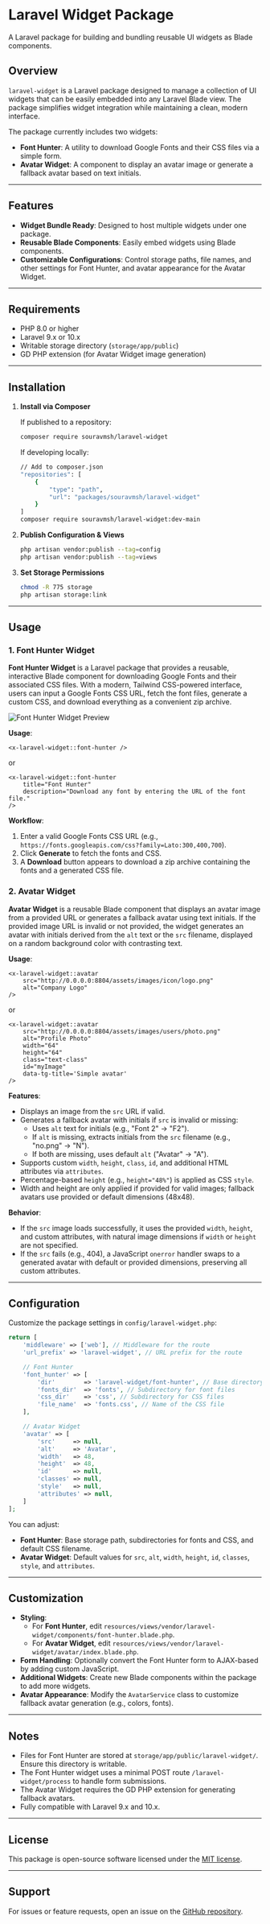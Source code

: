 # Laravel Widget Package

A Laravel package for building and bundling reusable UI widgets as Blade components.

## Overview

`laravel-widget` is a Laravel package designed to manage a collection of UI widgets that can be easily embedded into any Laravel Blade view. The package simplifies widget integration while maintaining a clean, modern interface.

The package currently includes two widgets:
- **Font Hunter**: A utility to download Google Fonts and their CSS files via a simple form.
- **Avatar Widget**: A component to display an avatar image or generate a fallback avatar based on text initials.

---

## Features

- **Widget Bundle Ready**: Designed to host multiple widgets under one package.
- **Reusable Blade Components**: Easily embed widgets using Blade components.
- **Customizable Configurations**: Control storage paths, file names, and other settings for Font Hunter, and avatar appearance for the Avatar Widget.

---

## Requirements

- PHP 8.0 or higher
- Laravel 9.x or 10.x
- Writable storage directory (`storage/app/public`)
- GD PHP extension (for Avatar Widget image generation)

---

## Installation

1. **Install via Composer**

   If published to a repository:
   ```bash
   composer require souravmsh/laravel-widget
   ```

   If developing locally:
   ```bash
   // Add to composer.json
   "repositories": [
       {
           "type": "path",
           "url": "packages/souravmsh/laravel-widget"
       }
   ]
   composer require souravmsh/laravel-widget:dev-main
   ```

2. **Publish Configuration & Views**

   ```bash
   php artisan vendor:publish --tag=config
   php artisan vendor:publish --tag=views
   ```

3. **Set Storage Permissions**

   ```bash
   chmod -R 775 storage
   php artisan storage:link
   ```

---

## Usage

### 1. Font Hunter Widget

**Font Hunter Widget** is a Laravel package that provides a reusable, interactive Blade component for downloading Google Fonts and their associated CSS files. With a modern, Tailwind CSS-powered interface, users can input a Google Fonts CSS URL, fetch the font files, generate a custom CSS, and download everything as a convenient zip archive.

![Font Hunter Widget Preview](docs/font-hunter-preview-1.png)

**Usage**:
```blade
<x-laravel-widget::font-hunter />
```
or
```blade
<x-laravel-widget::font-hunter 
    title="Font Hunter" 
    description="Download any font by entering the URL of the font file."
/>
```

**Workflow**:
1. Enter a valid Google Fonts CSS URL (e.g., `https://fonts.googleapis.com/css?family=Lato:300,400,700`).
2. Click **Generate** to fetch the fonts and CSS.
3. A **Download** button appears to download a zip archive containing the fonts and a generated CSS file.

### 2. Avatar Widget

**Avatar Widget** is a reusable Blade component that displays an avatar image from a provided URL or generates a fallback avatar using text initials. If the provided image URL is invalid or not provided, the widget generates an avatar with initials derived from the `alt` text or the `src` filename, displayed on a random background color with contrasting text.

**Usage**:
```blade
<x-laravel-widget::avatar
    src="http://0.0.0.0:8804/assets/images/icon/logo.png"
    alt="Company Logo"
/>
```
or
```blade
<x-laravel-widget::avatar
    src="http://0.0.0.0:8804/assets/images/users/photo.png"
    alt="Profile Photo"
    width="64"
    height="64"
    class="text-class"
    id="myImage"
    data-tg-title='Simple avatar'
/>
```

**Features**:
- Displays an image from the `src` URL if valid.
- Generates a fallback avatar with initials if `src` is invalid or missing:
  - Uses `alt` text for initials (e.g., "Font 2" → "F2").
  - If `alt` is missing, extracts initials from the `src` filename (e.g., "no.png" → "N").
  - If both are missing, uses default `alt` ("Avatar" → "A").
- Supports custom `width`, `height`, `class`, `id`, and additional HTML attributes via `attributes`.
- Percentage-based `height` (e.g., `height="48%"`) is applied as CSS `style`.
- Width and height are only applied if provided for valid images; fallback avatars use provided or default dimensions (48x48).

**Behavior**:
- If the `src` image loads successfully, it uses the provided `width`, `height`, and custom attributes, with natural image dimensions if `width` or `height` are not specified.
- If the `src` fails (e.g., 404), a JavaScript `onerror` handler swaps to a generated avatar with default or provided dimensions, preserving all custom attributes.

---

## Configuration

Customize the package settings in `config/laravel-widget.php`:

```php
return [
    'middleware' => ['web'], // Middleware for the route
    'url_prefix' => 'laravel-widget', // URL prefix for the route

    // Font Hunter
    'font_hunter' => [
        'dir'        => 'laravel-widget/font-hunter', // Base directory for storing files
        'fonts_dir'  => 'fonts', // Subdirectory for font files
        'css_dir'    => 'css', // Subdirectory for CSS files
        'file_name'  => 'fonts.css', // Name of the CSS file
    ],

    // Avatar Widget
    'avatar' => [
        'src'     => null,
        'alt'     => 'Avatar',
        'width'   => 48,
        'height'  => 48,
        'id'      => null,
        'classes' => null,
        'style'   => null,
        'attributes' => null,
    ]
];
```

You can adjust:
- **Font Hunter**: Base storage path, subdirectories for fonts and CSS, and default CSS filename.
- **Avatar Widget**: Default values for `src`, `alt`, `width`, `height`, `id`, `classes`, `style`, and `attributes`.

---

## Customization

- **Styling**:
  - For **Font Hunter**, edit `resources/views/vendor/laravel-widget/components/font-hunter.blade.php`.
  - For **Avatar Widget**, edit `resources/views/vendor/laravel-widget/avatar/index.blade.php`.
- **Form Handling**: Optionally convert the Font Hunter form to AJAX-based by adding custom JavaScript.
- **Additional Widgets**: Create new Blade components within the package to add more widgets.
- **Avatar Appearance**: Modify the `AvatarService` class to customize fallback avatar generation (e.g., colors, fonts).

---

## Notes

- Files for Font Hunter are stored at `storage/app/public/laravel-widget/`. Ensure this directory is writable.
- The Font Hunter widget uses a minimal POST route `/laravel-widget/process` to handle form submissions.
- The Avatar Widget requires the GD PHP extension for generating fallback avatars.
- Fully compatible with Laravel 9.x and 10.x.

---

## License

This package is open-source software licensed under the [MIT license](https://opensource.org/licenses/MIT).

---

## Support

For issues or feature requests, open an issue on the [GitHub repository](https://github.com/souravmsh/laravel-widget).
